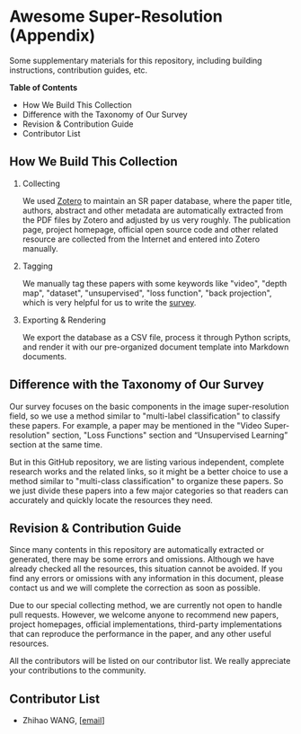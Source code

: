 # Awesome Super-Resolution (Appendix)

Some supplementary materials for this repository, including building instructions, contribution guides, etc.

**Table of Contents**

- How We Build This Collection
- Difference with the Taxonomy of Our Survey
- Revision & Contribution Guide
- Contributor List



## How We Build This Collection

1. Collecting

   We used [Zotero](https://www.zotero.org/) to maintain an SR paper database, where the paper title, authors, abstract and other metadata are automatically extracted from the PDF files by Zotero and adjusted by us very roughly. The publication page, project homepage, official open source code and other related resource are collected from the Internet and entered into Zotero manually.

2. Tagging

   We manually tag these papers with some keywords like "video", "depth map", "dataset", "unsupervised", "loss function", "back projection", which is very helpful for us to write the [survey](https://arxiv.org/abs/1902.06068).

3. Exporting & Rendering

   We export the database as a CSV file, process it through Python scripts, and render it with our pre-organized document template into Markdown documents.



## Difference with the Taxonomy of Our Survey

Our survey focuses on the basic components in the image super-resolution field, so we use a method similar to "multi-label classification" to classify these papers. For example, a paper may be mentioned in the "Video Super-resolution" section, "Loss Functions" section and “Unsupervised Learning” section at the same time. 

But in this GitHub repository, we are listing various independent, complete research works and the related links, so it might be a better choice to use a method similar to "multi-class classification"  to organize these papers. So we just divide these papers into a few major categories so that readers can accurately and quickly locate the resources they need.



## Revision & Contribution Guide

Since many contents in this repository are automatically extracted or generated, there may be some errors and omissions. Although we have already checked all the resources, this situation cannot be avoided. If you find any errors or omissions with any information in this document, please contact us and we will complete the correction as soon as possible.

Due to our special collecting method, we are currently not open to handle pull requests. However, we welcome anyone to recommend new papers, project homepages, official implementations, third-party implementations that can reproduce the performance in the paper, and any other useful resources. 

All the contributors will be listed on our contributor list. We really appreciate your contributions to the community.



## Contributor List

* Zhihao WANG, [[email](mailto:ptkin@outlook.com)]

